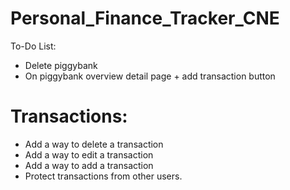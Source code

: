 # Personal_Finance_Tracker_CNE

To-Do List:

- Delete piggybank
- On piggybank overview detail page + add transaction button
# Transactions:
- Add a way to delete a transaction
- Add a way to edit a transaction
- Add a way to add a transaction
- Protect transactions from other users.
